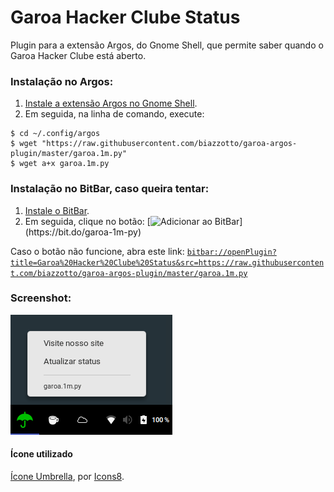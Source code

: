 # Garoa Hacker Clube Status
Plugin para a extensão Argos, do Gnome Shell, que permite saber quando o Garoa Hacker Clube está aberto.

### Instalação no Argos:

1. [Instale a extensão Argos no Gnome Shell](https://extensions.gnome.org/extension/1176/argos/).
2. Em seguida, na linha de comando, execute:
```
$ cd ~/.config/argos
$ wget "https://raw.githubusercontent.com/biazzotto/garoa-argos-plugin/master/garoa.1m.py"
$ wget a+x garoa.1m.py
```

### Instalação no BitBar, caso queira tentar:
1. [Instale o BitBar](https://getbitbar.com/).
2. Em seguida, clique no botão:
[![Adicionar ao BitBar](https://img.shields.io/static/v1?style=for-the-badge&logo=addthis&message=Adicione+ao+BitBar&color=green&logoColor=white&label=&link="https://bit.do/garoa-1m-py")](https://bit.do/garoa-1m-py)

Caso o botão não funcione, abra este link:
[`bitbar://openPlugin?title=Garoa%20Hacker%20Clube%20Status&src=https://raw.githubusercontent.com/biazzotto/garoa-argos-plugin/master/garoa.1m.py`](https://bit.do/garoa-1m-py)

### Screenshot:
![Screencast](https://raw.githubusercontent.com/biazzotto/garoa-argos-plugin/master/screenshot.png)

#### Ícone utilizado
[Ícone Umbrella](https://icons8.com/icon/389/umbrella), por [Icons8](https://icons8.com.br).